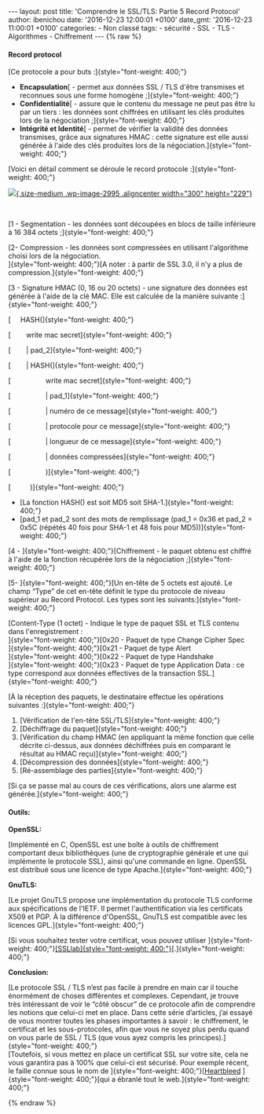 --- layout: post title: 'Comprendre le SSL/TLS: Partie 5 Record
Protocol' author: ibenichou date: '2016-12-23 12:00:01 +0100' date\_gmt:
'2016-12-23 11:00:01 +0100' categories: - Non classé tags: - sécurité -
SSL - TLS - Algorithmes - Chiffrement --- {% raw %}

#### **Record protocol**

[Ce protocole a pour buts :]{style="font-weight: 400;"}

-   **Encapsulation**[ - permet aux données SSL / TLS d'être transmises
    et reconnues sous une forme homogène ;]{style="font-weight: 400;"}
-   **Confidentialité**[ - assure que le contenu du message ne peut pas
    être lu par un tiers : les données sont chiffrées en utilisant les
    clés produites lors de la négociation ;]{style="font-weight: 400;"}
-   **Intégrité et Identité**[ - permet de vérifier la validité des
    données transmises, grâce aux signatures HMAC : cette signature est
    elle aussi générée à l'aide des clés produites lors de la
    négociation.]{style="font-weight: 400;"}

[Voici en détail comment se déroule le record protocole
:]{style="font-weight: 400;"}

[![](http://blog.eleven-labs.com/wp-content/uploads/2016/12/ssl_intro_fig3-300x229.jpg){.size-medium
.wp-image-2995 .aligncenter width="300"
height="229"}](http://blog.eleven-labs.com/wp-content/uploads/2016/12/ssl_intro_fig3.jpg)

 

[1 - Segmentation - les données sont découpées en blocs de taille
inférieure à 16 384 octets ;]{style="font-weight: 400;"}

[2- Compression - les données sont compressées en utilisant l'algorithme
choisi lors de la négociation.\
]{style="font-weight: 400;"}[A noter : à partir de SSL 3.0, il n'y a
plus de compression.]{style="font-weight: 400;"}

[3 - Signature HMAC (0, 16 ou 20 octets) - une signature des données est
générée à l'aide de la clé MAC. Elle est calculée de la manière suivante
:]{style="font-weight: 400;"}

[     HASH(]{style="font-weight: 400;"}

[        write mac secret]{style="font-weight: 400;"}

[        | pad\_2]{style="font-weight: 400;"}

[        | HASH(]{style="font-weight: 400;"}

[                  write mac secret]{style="font-weight: 400;"}

[                  | pad\_1]{style="font-weight: 400;"}

[                  | numéro de ce message]{style="font-weight: 400;"}

[                  | protocole pour ce
message]{style="font-weight: 400;"}

[                  | longueur de ce message]{style="font-weight: 400;"}

[                  | données compressées]{style="font-weight: 400;"}

[                  )]{style="font-weight: 400;"}

[          )]{style="font-weight: 400;"}

-   [La fonction HASH() est soit MD5 soit
    SHA-1.]{style="font-weight: 400;"}
-   [pad\_1 et pad\_2 sont des mots de remplissage (pad\_1 = 0x36 et
    pad\_2 = 0x5C (répétés 40 fois pour SHA-1 et 48 fois pour
    MD5))]{style="font-weight: 400;"}

[4 - ]{style="font-weight: 400;"}[Chiffrement - le paquet obtenu est
chiffré à l'aide de la fonction récupérée lors de la négociation
;]{style="font-weight: 400;"}

[5- ]{style="font-weight: 400;"}[Un en-tête de 5 octets est ajouté. Le
champ “Type” de cet en-tête définit le type du protocole de niveau
supérieur au Record Protocol. Les types sont les
suivants:]{style="font-weight: 400;"}

[Content-Type (1 octet) - Indique le type de paquet SSL et TLS contenu
dans l'enregistrement :\
]{style="font-weight: 400;"}[0x20 - Paquet de type Change Cipher Spec\
]{style="font-weight: 400;"}[0x21 - Paquet de type Alert\
]{style="font-weight: 400;"}[0x22 - Paquet de type Handshake\
]{style="font-weight: 400;"}[0x23 - Paquet de type Application Data : ce
type correspond aux données effectives de la transaction
SSL.]{style="font-weight: 400;"}

[À la réception des paquets, le destinataire effectue les opérations
suivantes :]{style="font-weight: 400;"}

1.  [Vérification de l'en-tête SSL/TLS]{style="font-weight: 400;"}
2.  [Déchiffrage du paquet]{style="font-weight: 400;"}
3.  [Vérification du champ HMAC (en appliquant la même fonction que
    celle décrite ci-dessus, aux données déchiffrées puis en comparant
    le résultat au HMAC reçu)]{style="font-weight: 400;"}
4.  [Décompression des données]{style="font-weight: 400;"}
5.  [Ré-assemblage des parties]{style="font-weight: 400;"}

[Si ça se passe mal au cours de ces vérifications, alors une alarme est
générée.]{style="font-weight: 400;"}

#### **Outils:**

**OpenSSL:**

[Implémenté en C, OpenSSL est une boîte à outils de chiffrement
comportant deux bibliothèques (une de cryptographie générale et une qui
implémente le protocole SSL), ainsi qu'une commande en ligne. OpenSSL
est distribué sous une licence de type
Apache.]{style="font-weight: 400;"}

**GnuTLS:**

[Le projet GnuTLS propose une implémentation du protocole TLS conforme
aux spécifications de l'IETF. Il permet l'authentification via les
certificats X509 et PGP. À la différence d'OpenSSL, GnuTLS est
compatible avec les licences GPL.]{style="font-weight: 400;"}

[Si vous souhaitez tester votre certificat, vous pouvez utiliser
]{style="font-weight: 400;"}[[SSLlab]{style="font-weight: 400;"}](https://www.ssllabs.com/)[.]{style="font-weight: 400;"}

**Conclusion:**

[Le protocole SSL / TLS n’est pas facile à prendre en main car il touche
énormément de choses différentes et complexes. Cependant, je trouve
très intéressant de voir le “côté obscur” de ce protocole afin de
comprendre les notions que celui-ci met en place. Dans cette série
d’articles, j’ai essayé de vous montrer toutes les phases importantes à
savoir : le chiffrement, le certificat et les sous-protocoles, afin que
vous ne soyez plus perdu quand on vous parle de SSL / TLS (que vous ayez
compris les principes).]{style="font-weight: 400;"}\
[Toutefois, si vous mettez en place un certificat SSL sur votre site,
cela ne vous garantira pas à 100% que celui-ci est sécurisé. Pour
exemple récent, le faille connue sous le nom de
]{style="font-weight: 400;"}[[Heartbleed](https://fr.wikipedia.org/wiki/Heartbleed) ]{style="font-weight: 400;"}[qui
a ébranlé tout le web.]{style="font-weight: 400;"}

{% endraw %}
